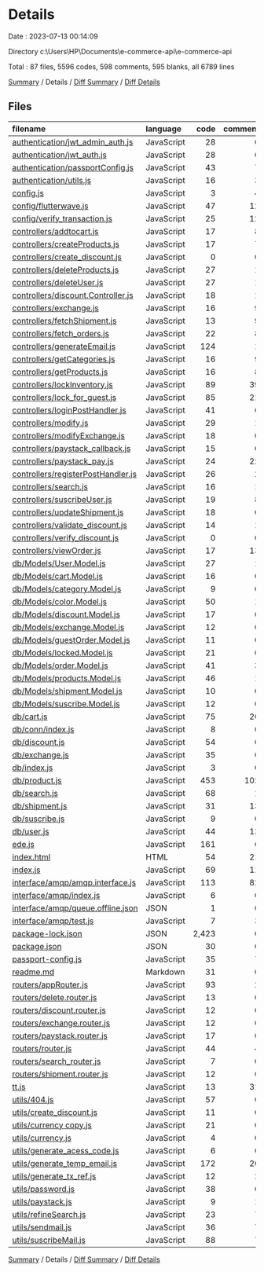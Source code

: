 # Details

Date : 2023-07-13 00:14:09

Directory c:\\Users\\HP\\Documents\\e-commerce-api\\e-commerce-api

Total : 87 files,  5596 codes, 598 comments, 595 blanks, all 6789 lines

[Summary](results.md) / Details / [Diff Summary](diff.md) / [Diff Details](diff-details.md)

## Files
| filename | language | code | comment | blank | total |
| :--- | :--- | ---: | ---: | ---: | ---: |
| [authentication/jwt_admin_auth.js](/authentication/jwt_admin_auth.js) | JavaScript | 28 | 6 | 5 | 39 |
| [authentication/jwt_auth.js](/authentication/jwt_auth.js) | JavaScript | 28 | 6 | 5 | 39 |
| [authentication/passportConfig.js](/authentication/passportConfig.js) | JavaScript | 43 | 7 | 13 | 63 |
| [authentication/utils.js](/authentication/utils.js) | JavaScript | 16 | 3 | 2 | 21 |
| [config.js](/config.js) | JavaScript | 3 | 4 | 2 | 9 |
| [config/flutterwave.js](/config/flutterwave.js) | JavaScript | 47 | 12 | 8 | 67 |
| [config/verify_transaction.js](/config/verify_transaction.js) | JavaScript | 25 | 12 | 9 | 46 |
| [controllers/addtocart.js](/controllers/addtocart.js) | JavaScript | 17 | 8 | 3 | 28 |
| [controllers/createProducts.js](/controllers/createProducts.js) | JavaScript | 17 | 7 | 3 | 27 |
| [controllers/create_discount.js](/controllers/create_discount.js) | JavaScript | 0 | 0 | 1 | 1 |
| [controllers/deleteProducts.js](/controllers/deleteProducts.js) | JavaScript | 27 | 1 | 6 | 34 |
| [controllers/deleteUser.js](/controllers/deleteUser.js) | JavaScript | 27 | 1 | 6 | 34 |
| [controllers/discount.Controller.js](/controllers/discount.Controller.js) | JavaScript | 18 | 1 | 6 | 25 |
| [controllers/exchange.js](/controllers/exchange.js) | JavaScript | 16 | 9 | 4 | 29 |
| [controllers/fetchShipment.js](/controllers/fetchShipment.js) | JavaScript | 13 | 9 | 4 | 26 |
| [controllers/fetch_orders.js](/controllers/fetch_orders.js) | JavaScript | 22 | 8 | 4 | 34 |
| [controllers/generateEmail.js](/controllers/generateEmail.js) | JavaScript | 124 | 1 | 20 | 145 |
| [controllers/getCategories.js](/controllers/getCategories.js) | JavaScript | 16 | 9 | 4 | 29 |
| [controllers/getProducts.js](/controllers/getProducts.js) | JavaScript | 16 | 8 | 3 | 27 |
| [controllers/lockInventory.js](/controllers/lockInventory.js) | JavaScript | 89 | 39 | 21 | 149 |
| [controllers/lock_for_guest.js](/controllers/lock_for_guest.js) | JavaScript | 85 | 21 | 18 | 124 |
| [controllers/loginPostHandler.js](/controllers/loginPostHandler.js) | JavaScript | 41 | 6 | 2 | 49 |
| [controllers/modify.js](/controllers/modify.js) | JavaScript | 29 | 1 | 6 | 36 |
| [controllers/modifyExchange.js](/controllers/modifyExchange.js) | JavaScript | 18 | 0 | 4 | 22 |
| [controllers/paystack_callback.js](/controllers/paystack_callback.js) | JavaScript | 15 | 0 | 4 | 19 |
| [controllers/paystack_pay.js](/controllers/paystack_pay.js) | JavaScript | 24 | 22 | 4 | 50 |
| [controllers/registerPostHandler.js](/controllers/registerPostHandler.js) | JavaScript | 26 | 2 | 3 | 31 |
| [controllers/search.js](/controllers/search.js) | JavaScript | 16 | 1 | 3 | 20 |
| [controllers/suscribeUser.js](/controllers/suscribeUser.js) | JavaScript | 19 | 8 | 4 | 31 |
| [controllers/updateShipment.js](/controllers/updateShipment.js) | JavaScript | 18 | 0 | 4 | 22 |
| [controllers/validate_discount.js](/controllers/validate_discount.js) | JavaScript | 14 | 1 | 5 | 20 |
| [controllers/verify_discount.js](/controllers/verify_discount.js) | JavaScript | 0 | 0 | 1 | 1 |
| [controllers/viewOrder.js](/controllers/viewOrder.js) | JavaScript | 17 | 13 | 5 | 35 |
| [db/Models/User.Model.js](/db/Models/User.Model.js) | JavaScript | 27 | 1 | 4 | 32 |
| [db/Models/cart.Model.js](/db/Models/cart.Model.js) | JavaScript | 16 | 0 | 3 | 19 |
| [db/Models/category.Model.js](/db/Models/category.Model.js) | JavaScript | 9 | 0 | 2 | 11 |
| [db/Models/color.Model.js](/db/Models/color.Model.js) | JavaScript | 50 | 1 | 6 | 57 |
| [db/Models/discount.Model.js](/db/Models/discount.Model.js) | JavaScript | 17 | 0 | 4 | 21 |
| [db/Models/exchange.Model.js](/db/Models/exchange.Model.js) | JavaScript | 12 | 0 | 2 | 14 |
| [db/Models/guestOrder.Model.js](/db/Models/guestOrder.Model.js) | JavaScript | 11 | 0 | 2 | 13 |
| [db/Models/locked.Model.js](/db/Models/locked.Model.js) | JavaScript | 21 | 0 | 5 | 26 |
| [db/Models/order.Model.js](/db/Models/order.Model.js) | JavaScript | 41 | 3 | 6 | 50 |
| [db/Models/products.Model.js](/db/Models/products.Model.js) | JavaScript | 46 | 1 | 6 | 53 |
| [db/Models/shipment.Model.js](/db/Models/shipment.Model.js) | JavaScript | 10 | 0 | 2 | 12 |
| [db/Models/suscribe.Model.js](/db/Models/suscribe.Model.js) | JavaScript | 12 | 0 | 2 | 14 |
| [db/cart.js](/db/cart.js) | JavaScript | 75 | 20 | 13 | 108 |
| [db/conn/index.js](/db/conn/index.js) | JavaScript | 8 | 0 | 2 | 10 |
| [db/discount.js](/db/discount.js) | JavaScript | 54 | 0 | 12 | 66 |
| [db/exchange.js](/db/exchange.js) | JavaScript | 35 | 0 | 4 | 39 |
| [db/index.js](/db/index.js) | JavaScript | 3 | 0 | 3 | 6 |
| [db/product.js](/db/product.js) | JavaScript | 453 | 102 | 46 | 601 |
| [db/search.js](/db/search.js) | JavaScript | 68 | 1 | 14 | 83 |
| [db/shipment.js](/db/shipment.js) | JavaScript | 31 | 13 | 6 | 50 |
| [db/suscribe.js](/db/suscribe.js) | JavaScript | 9 | 0 | 3 | 12 |
| [db/user.js](/db/user.js) | JavaScript | 44 | 13 | 13 | 70 |
| [ede.js](/ede.js) | JavaScript | 161 | 6 | 20 | 187 |
| [index.html](/index.html) | HTML | 54 | 21 | 6 | 81 |
| [index.js](/index.js) | JavaScript | 69 | 11 | 17 | 97 |
| [interface/amqp/amqp.interface.js](/interface/amqp/amqp.interface.js) | JavaScript | 113 | 82 | 38 | 233 |
| [interface/amqp/index.js](/interface/amqp/index.js) | JavaScript | 6 | 0 | 5 | 11 |
| [interface/amqp/queue.offline.json](/interface/amqp/queue.offline.json) | JSON | 1 | 0 | 0 | 1 |
| [interface/amqp/test.js](/interface/amqp/test.js) | JavaScript | 7 | 3 | 3 | 13 |
| [package-lock.json](/package-lock.json) | JSON | 2,423 | 0 | 1 | 2,424 |
| [package.json](/package.json) | JSON | 30 | 0 | 1 | 31 |
| [passport-config.js](/passport-config.js) | JavaScript | 35 | 7 | 9 | 51 |
| [readme.md](/readme.md) | Markdown | 31 | 0 | 14 | 45 |
| [routers/appRouter.js](/routers/appRouter.js) | JavaScript | 93 | 2 | 15 | 110 |
| [routers/delete.router.js](/routers/delete.router.js) | JavaScript | 13 | 0 | 4 | 17 |
| [routers/discount.router.js](/routers/discount.router.js) | JavaScript | 12 | 0 | 5 | 17 |
| [routers/exchange.router.js](/routers/exchange.router.js) | JavaScript | 12 | 0 | 4 | 16 |
| [routers/paystack.router.js](/routers/paystack.router.js) | JavaScript | 17 | 0 | 4 | 21 |
| [routers/router.js](/routers/router.js) | JavaScript | 44 | 4 | 7 | 55 |
| [routers/search_router.js](/routers/search_router.js) | JavaScript | 7 | 0 | 6 | 13 |
| [routers/shipment.router.js](/routers/shipment.router.js) | JavaScript | 12 | 0 | 4 | 16 |
| [tt.js](/tt.js) | JavaScript | 13 | 31 | 7 | 51 |
| [utils/404.js](/utils/404.js) | JavaScript | 57 | 0 | 7 | 64 |
| [utils/create_discount.js](/utils/create_discount.js) | JavaScript | 11 | 0 | 6 | 17 |
| [utils/currency copy.js](/utils/currency%20copy.js) | JavaScript | 21 | 0 | 2 | 23 |
| [utils/currency.js](/utils/currency.js) | JavaScript | 4 | 0 | 0 | 4 |
| [utils/generate_acess_code.js](/utils/generate_acess_code.js) | JavaScript | 6 | 0 | 0 | 6 |
| [utils/generate_temp_email.js](/utils/generate_temp_email.js) | JavaScript | 172 | 20 | 22 | 214 |
| [utils/generate_tx_ref.js](/utils/generate_tx_ref.js) | JavaScript | 12 | 2 | 6 | 20 |
| [utils/password.js](/utils/password.js) | JavaScript | 38 | 6 | 5 | 49 |
| [utils/paystack.js](/utils/paystack.js) | JavaScript | 9 | 1 | 2 | 12 |
| [utils/refineSearch.js](/utils/refineSearch.js) | JavaScript | 23 | 7 | 4 | 34 |
| [utils/sendmail.js](/utils/sendmail.js) | JavaScript | 36 | 7 | 7 | 50 |
| [utils/suscribeMail.js](/utils/suscribeMail.js) | JavaScript | 88 | 7 | 12 | 107 |

[Summary](results.md) / Details / [Diff Summary](diff.md) / [Diff Details](diff-details.md)